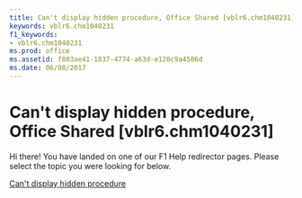 ```yaml
---
title: Can't display hidden procedure, Office Shared [vblr6.chm1040231]
keywords: vblr6.chm1040231
f1_keywords:
- vblr6.chm1040231
ms.prod: office
ms.assetid: f803ae41-1837-4774-a63d-e120c9a4506d
ms.date: 06/08/2017
---
```



# Can't display hidden procedure, Office Shared [vblr6.chm1040231]

Hi there! You have landed on one of our F1 Help redirector pages. Please select the topic you were looking for below.

[Can't display hidden procedure](http://msdn.microsoft.com/library/be6f41ba-62f8-329f-024e-c578ff38f2dd%28Office.15%29.aspx)

